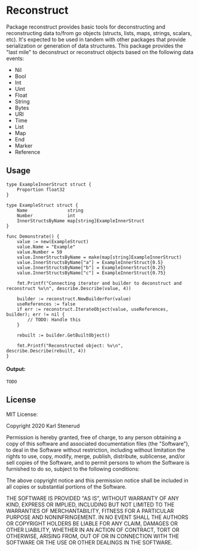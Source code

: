 Reconstruct
===========

Package reconstruct provides basic tools for deconstructing and reconstructing
data to/from go objects (structs, lists, maps, strings, scalars, etc). It's
expected to be used in tandem with other packages that provide serialization
or generation of data structures. This package provides the "last mile" to
deconstruct or reconstruct objects based on the following data events:

 * Nil
 * Bool
 * Int
 * Uint
 * Float
 * String
 * Bytes
 * URI
 * Time
 * List
 * Map
 * End
 * Marker
 * Reference


Usage
-----

```golang
type ExampleInnerStruct struct {
	Proportion float32
}

type ExampleStruct struct {
	Name               string
	Number             int
	InnerStructsByName map[string]ExampleInnerStruct
}

func Demonstrate() {
	value := new(ExampleStruct)
	value.Name = "Example"
	value.Number = 50
	value.InnerStructsByName = make(map[string]ExampleInnerStruct)
	value.InnerStructsByName["a"] = ExampleInnerStruct{0.5}
	value.InnerStructsByName["b"] = ExampleInnerStruct{0.25}
	value.InnerStructsByName["c"] = ExampleInnerStruct{0.75}

	fmt.Printf("Connecting iterator and builder to deconstruct and reconstruct %v\n", describe.Describe(value, 4))

	builder := reconstruct.NewBuilderFor(value)
	useReferences := false
	if err := reconstruct.IterateObject(value, useReferences, builder); err != nil {
		// TODO: Handle this
	}

	rebuilt := builder.GetBuiltObject()

	fmt.Printf("Reconstructed object: %v\n", describe.Describe(rebuilt, 4))
}
```

#### Output:

```
TODO
```


License
-------

MIT License:

Copyright 2020 Karl Stenerud

Permission is hereby granted, free of charge, to any person obtaining a copy of
this software and associated documentation files (the "Software"), to deal in
the Software without restriction, including without limitation the rights to
use, copy, modify, merge, publish, distribute, sublicense, and/or sell copies of
the Software, and to permit persons to whom the Software is furnished to do so,
subject to the following conditions:

The above copyright notice and this permission notice shall be included in all
copies or substantial portions of the Software.

THE SOFTWARE IS PROVIDED "AS IS", WITHOUT WARRANTY OF ANY KIND, EXPRESS OR
IMPLIED, INCLUDING BUT NOT LIMITED TO THE WARRANTIES OF MERCHANTABILITY, FITNESS
FOR A PARTICULAR PURPOSE AND NONINFRINGEMENT. IN NO EVENT SHALL THE AUTHORS OR
COPYRIGHT HOLDERS BE LIABLE FOR ANY CLAIM, DAMAGES OR OTHER LIABILITY, WHETHER
IN AN ACTION OF CONTRACT, TORT OR OTHERWISE, ARISING FROM, OUT OF OR IN
CONNECTION WITH THE SOFTWARE OR THE USE OR OTHER DEALINGS IN THE SOFTWARE.
